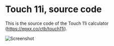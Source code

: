 # Touch 11i, source code 

This is the source code of the Touch 11i calculator (https://epxx.co/ctb/touch11i).

![Screenshot](https://raw.githubusercontent.com/elvis-epx/Touch11i-Android/master/img/sc.jpg)
